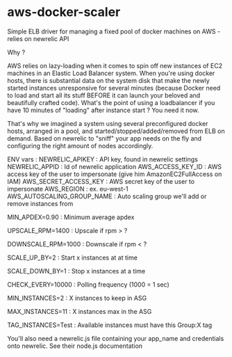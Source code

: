 # aws-docker-scaler

Simple ELB driver for managing a fixed pool of docker machines on AWS - relies on newrelic API

Why ? 

AWS relies on lazy-loading when it comes to spin off new instances of EC2 machines in an Elastic Load Balancer system. When you're using docker hosts, there is substantial data on 
the system disk that make the newly started instances unresponsive for several minutes (because Docker need to load and start all its stuff BEFORE 
it can launch your beloved and beautifully crafted code). What's the point of using a loadbalancer if you have 10 minutes of "loading" after instance start ? You need it now.

That's why we imagined a system using several preconfigured docker hosts, arranged in a pool, and started/stopped/added/removed from ELB on demand. Based on newrelic 
to "sniff" your app needs on the fly and configuring the right amount of nodes accordingly.

ENV vars :
NEWRELIC_APIKEY : API key, found in newrelic settings
NEWRELIC_APPID : Id of newrelic application
AWS_ACCESS_KEY_ID : AWS access key of the user to impersonate (give him AmazonEC2FullAccess on IAM)
AWS_SECRET_ACCESS_KEY : AWS secret key of the user to impersonate
AWS_REGION : ex. eu-west-1
AWS_AUTOSCALING_GROUP_NAME : Auto scaling group we'll add or remove instances from

MIN_APDEX=0.90 : Minimum average apdex

UPSCALE_RPM=1400 : Upscale if rpm > ?

DOWNSCALE_RPM=1000 : Downscale if rpm < ?

SCALE_UP_BY=2 : Start x instances at at time

SCALE_DOWN_BY=1 : Stop x instances at a time

CHECK_EVERY=10000 : Polling frequency (1000 = 1 sec)

MIN_INSTANCES=2 : X instances to keep in ASG

MAX_INSTANCES=11 : X instances max in the ASG

TAG_INSTANCES=Test : Available instances must have this Group:X tag

You'll also need a newrelic.js file containing your app_name and credentials onto newrelic. See their node.js documentation
